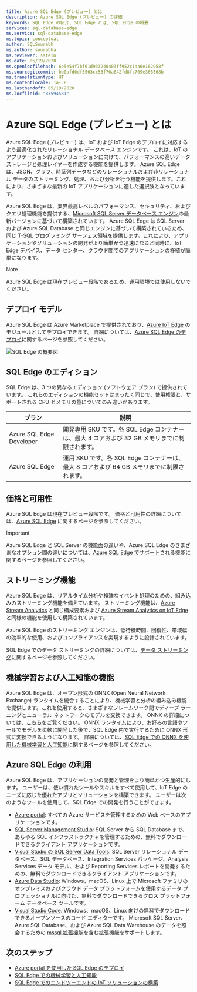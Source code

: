 ```yaml
---
title: Azure SQL Edge (プレビュー) とは
description: Azure SQL Edge (プレビュー) の詳細
keywords: SQL Edge の紹介, SQL Edge とは, SQL Edge の概要
services: sql-database-edge
ms.service: sql-database-edge
ms.topic: conceptual
author: SQLSourabh
ms.author: sourabha
ms.reviewer: sstein
ms.date: 05/19/2020
ms.openlocfilehash: 6e5e54f7bf61d933240403ff952c1aa6e162958f
ms.sourcegitcommit: bb0afd0df5563cc53f76a642fd8fc709e366568b
ms.translationtype: HT
ms.contentlocale: ja-JP
ms.lasthandoff: 05/19/2020
ms.locfileid: "83594581"
---
```

# <a name="what-is-azure-sql-edge-preview"></a>Azure SQL Edge (プレビュー) とは

Azure SQL Edge (プレビュー) は、IoT および IoT Edge のデプロイに対応するよう最適化されたリレーショナル データベース エンジンです。 これは、IoT のアプリケーションおよびソリューションに向けて、パフォーマンスの高いデータ ストレージと処理レイヤーを作成する機能を提供します。 Azure SQL Edge は、JSON、グラフ、時系列データなどのリレーショナルおよび非リレーショナル データのストリーミング、処理、および分析を行う機能を提供します。これにより、さまざまな最新の IoT アプリケーションに適した選択肢となっています。

Azure SQL Edge は、業界最高レベルのパフォーマンス、セキュリティ、およびクエリ処理機能を提供する、[Microsoft SQL Server データベース エンジン](/sql/sql-server/sql-server-technical-documentation?toc=/azure/azure-sql-edge/toc.json)の最新バージョンに基づいて構築されています。 Azure SQL Edge は SQL Server および Azure SQL Database と同じエンジンに基づいて構築されているため、同じ T-SQL プログラミング サーフェス領域を提供します。これにより、アプリケーションやソリューションの開発がより簡単かつ迅速になると同時に、IoT Edge デバイス、データ センター、クラウド間でのアプリケーションの移植が簡単になります。

> [!NOTE]
> Azure SQL Edge は現在プレビュー段階であるため、運用環境では使用しないでください。

## <a name="deployment-models"></a>デプロイ モデル

Azure SQL Edge は Azure Marketplace で提供されており、[Azure IoT Edge](../iot-edge/about-iot-edge.md) のモジュールとしてデプロイできます。 詳細については、[Azure SQL Edge のデプロイ](deploy-portal.md)に関するページを参照してください。<br>

![SQL Edge の概要図](media/overview/overview.png)

## <a name="editions-of-sql-edge"></a>SQL Edge のエディション

SQL Edge は、3 つの異なるエディション (ソフトウェア プラン) で提供されています。 これらのエディションの機能セットはまったく同じで、使用権限と、サポートされる CPU とメモリの量についてのみ違いがあります。

   |**プラン**  |**説明**  |
   |---------|---------|
   |Azure SQL Edge Developer  |  開発専用 SKU です。各 SQL Edge コンテナーは、最大 4 コアおよび 32 GB メモリまでに制限されます。  |
   |Azure SQL Edge    |  運用 SKU です。各 SQL Edge コンテナーは、最大 8 コアおよび 64 GB メモリまでに制限されます。 |

## <a name="pricing-and-availability"></a>価格と可用性

Azure SQL Edge は現在プレビュー段階です。 価格と可用性の詳細については、[Azure SQL Edge](https://azure.microsoft.com/services/sql-database-edge/) に関するページを参照してください。

> [!IMPORTANT]
> Azure SQL Edge と SQL Server の機能面の違いや、Azure SQL Edge のさまざまなオプション間の違いについては、[Azure SQL Edge でサポートされる機能](features.md)に関するページを参照してください。

## <a name="streaming-capabilities"></a>ストリーミング機能  

Azure SQL Edge は、リアルタイム分析や複雑なイベント処理のための、組み込みのストリーミング機能を備えています。 ストリーミング機能は、[Azure Stream Analytics](../stream-analytics/stream-analytics-introduction.md) と同じ構成要素および [Azure Stream Analytics on IoT Edge](../stream-analytics/stream-analytics-edge.md) と同様の機能を使用して構築されています。

Azure SQL Edge のストリーミング エンジンは、低待機時間、回復性、帯域幅の効率的な使用、およびコンプライアンスを実現するように設計されています。 

SQL Edge でのデータ ストリーミングの詳細については、[データ ストリーミング](stream-data.md)に関するページを参照してください。

## <a name="machine-learning-and-artificial-intelligence-capabilities"></a>機械学習および人工知能の機能

Azure SQL Edge は、オープン形式の ONNX (Open Neural Network Exchange) ランタイムを統合することにより、機械学習と分析の組み込み機能を提供します。これを使用すると、さまざまなフレームワーク間でディープ ラーニングとニューラル ネットワークのモデルを交換できます。 ONNX の詳細については、[こちら](https://onnx.ai/)をご覧ください。 ONNX ランタイムにより、お好みの言語やツールでモデルを柔軟に開発した後で、SQL Edge 内で実行するために ONNX 形式に変換できるようになります。 詳細については、[SQL Edge での ONNX を使用した機械学習と人工知能](onnx-overview.md)に関するページを参照してください。

## <a name="working-with-azure-sql-edge"></a>Azure SQL Edge の利用

Azure SQL Edge は、アプリケーションの開発と管理をより簡単かつ生産的にします。 ユーザーは、使い慣れたツールやスキルをすべて使用して、IoT Edge のニーズに応じた優れたアプリとソリューションを構築できます。 ユーザーは次のようなツールを使用して、SQL Edge での開発を行うことができます。

- [Azure portal](https://portal.azure.com/): すべての Azure サービスを管理するための Web ベースのアプリケーションです。
- [SQL Server Management Studio](/sql/ssms/download-sql-server-management-studio-ssms/): SQL Server から SQL Database まで、あらゆる SQL インフラストラクチャを管理するための、無料でダウンロードできるクライアント アプリケーションです。
- [Visual Studio の SQL Server Data Tools](/sql/ssdt/download-sql-server-data-tools-ssdt/): SQL Server リレーショナル データベース、SQL データベース、Integration Services パッケージ、Analysis Services データ モデル、および Reporting Services レポートを開発するための、無料でダウンロードできるクライアント アプリケーションです。
- [Azure Data Studio](/sql/azure-data-studio/what-is/): Windows、macOS、Linux 上で Microsoft ファミリのオンプレミスおよびクラウド データ プラットフォームを使用するデータ プロフェッショナルに向けた、無料でダウンロードできるクロス プラットフォーム データベース ツールです。
- [Visual Studio Code](https://code.visualstudio.com/docs): Windows、macOS、Linux 向けの無料でダウンロードできるオープンソースのコード エディターです。 Microsoft SQL Server、Azure SQL Database、および Azure SQL Data Warehouse のデータを照会するための [mssql 拡張機能](https://aka.ms/mssql-marketplace)を含む拡張機能をサポートします。


## <a name="next-steps"></a>次のステップ

- [Azure portal を使用した SQL Edge のデプロイ](deploy-portal.md)
- [SQL Edge での機械学習と人工知能](onnx-overview.md)
- [SQL Edge でのエンドツーエンドの IoT ソリューションの構築](tutorial-deploy-azure-resources.md)
